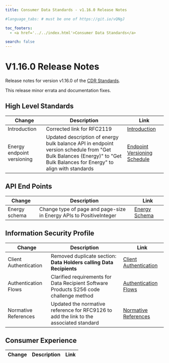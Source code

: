 ```yaml
---
title: Consumer Data Standards - v1.16.0 Release Notes

#language_tabs: # must be one of https://git.io/vQNgJ

toc_footers:
  - <a href='../../index.html'>Consumer Data Standards</a>

search: false
---
```


# V1.16.0 Release Notes
Release notes for version v1.16.0 of the [CDR Standards](../../index.html).

This release minor errata and documentation fixes.

## High Level Standards

|Change|Description|Link|
|------|-----------|----|
| Introduction | Corrected link for RFC2119 | [Introduction](../../#introduction) |
| Energy endpoint versioning | Updated description of energy bulk balance API in endpoint version schedule from "Get Bulk Balances (Energy)" to "Get Bulk Balances for Energy" to align with standards | [Endpoint Versioning Schedule](../endpoint-version-schedule/)


## API End Points

|Change|Description|Link|
|------|-----------|----|
| Energy schema | Change type of page and page-size in Energy APIs to PositiveInteger | [Energy Schema](../../#energy-apis) |


## Information Security Profile

|Change|Description|Link|
|------|-----------|----|
| Client Authentication | Removed duplicate section: **Data Holders calling Data Recipients** | [Client Authentication](../../#client-authentication)|
| Authentication Flows | Clarified requirements for Data Recipient Software Products S256 code challenge method | [Authentication Flows](../../#authentication-flows) |
| Normative References | Updated the normative reference for RFC9126 to add the link to the associated standard |  [Normative References](../../#normative-references) |


## Consumer Experience

|Change|Description|Link|
|------|-----------|----|
